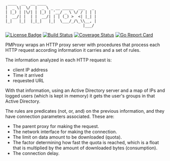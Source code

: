 ```
 ____  __  __ ____                      
|  _ \|  \/  |  _ \ _ __ _____  ___   _ 
| |_) | |\/| | |_) | '__/ _ \ \/ / | | |
|  __/| |  | |  __/| | | (_) >  <| |_| |
|_|   |_|  |_|_|   |_|  \___/_/\_\\__, |
                                  |___/ 
```

[![License Badge](https://img.shields.io/badge/License-AGPL%203%2B-blue.svg)](LICENSE) [![Build Status](https://travis-ci.com/lamg/pmproxy.svg?branch=master)](https://travis-ci.com/lamg/pmproxy) [![Coverage Status](https://coveralls.io/repos/github/lamg/pmproxy/badge.svg?branch=master)](https://coveralls.io/github/lamg/pmproxy?branch=master) [![Go Report Card](https://goreportcard.com/badge/github.com/lamg/pmproxy)](https://goreportcard.com/report/github.com/lamg/pmproxy)

PMProxy wraps an HTTP proxy server with procedures that process each HTTP request according information it carries and a set of rules.

The information analyzed in each HTTP request is:
- client IP address
- Time it arrived
- requested URL

With that information, using an Active Directory server and a map of IPs and logged users (which is kept in memory) it gets
the user's groups in that Active Directory.

The rules are predicates (not, or, and) on the previous information, and they have connection parameters associated. These are:
- The parent proxy for making the request.
- The network interface for making the connection.
- The limit on data amount to be downloaded (quota).
- The factor determining how fast the quota is reached, which is a float that is multiplied by the amount of downloaded bytes (consumption).
- The connection delay.
